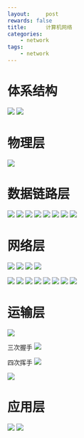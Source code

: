 ```yaml
---
layout:     post
rewards: false
title:      计算机网络
categories:
    - network
tags:
    - network
---
```


# 体系结构

![](https://tva3.sinaimg.cn/large/006tKfTcgy1g1k336rc92j313y0jawfq.jpg)
![](https://tva3.sinaimg.cn/large/006tKfTcgy1g1k34vv5hxj30x50u0tbg.jpg)

# 物理层
![](https://tva2.sinaimg.cn/large/006tKfTcgy1g1k3ufx47zj314g0gudgh.jpg)

# 数据链路层
![](https://tva1.sinaimg.cn/large/006tKfTcgy1g1k3wby5zgj318y0s60v4.jpg)
![](https://tva2.sinaimg.cn/large/006tKfTcgy1g1k3wizt4ej318g0mwgnf.jpg)
![](https://tva3.sinaimg.cn/large/006tKfTcgy1g1k3woue1qj31490u00v7.jpg)
![](https://tva3.sinaimg.cn/large/006tKfTcgy1g1k3wvo8ovj316a0rcq73.jpg)
![](https://tva2.sinaimg.cn/large/006tKfTcgy1g1k3x4tnw6j314s0j0n0r.jpg)
![](https://tva2.sinaimg.cn/large/006tKfTcgy1g1k3yu44krj316s0nodh5.jpg)
![](https://tva3.sinaimg.cn/large/006tKfTcgy1g1k3z4xz8fj30yc0u0wkf.jpg)
![](https://tva1.sinaimg.cn/large/006tKfTcgy1g1k3zfvotaj315k0e2dgk.jpg)

# 网络层
![](https://tva2.sinaimg.cn/large/006tKfTcgy1g1k48kz2z9j31760siadc.jpg)
![](https://tva4.sinaimg.cn/large/006tKfTcgy1g1k4ao0dbvj31160kydgw.jpg)
![](https://tva3.sinaimg.cn/large/006tKfTcgy1g1k4au9uduj31940g4dh6.jpg)
![](https://tva2.sinaimg.cn/large/006tKfTcgy1g1k4edxdiqj31660pc0v9.jpg)

![](https://tva2.sinaimg.cn/large/006tKfTcgy1g1k4kmvhkoj31c20qun1o.jpg)
![](https://tva4.sinaimg.cn/large/006tKfTcgy1g1k4kva67oj31cv0u0q6a.jpg)
![](https://tva3.sinaimg.cn/large/006tKfTcgy1g1k4l5dfpoj311p0u0tbv.jpg)
![](https://tva4.sinaimg.cn/large/006tKfTcgy1g1kkqpfwjvj31au0o2diw.jpg)
![](https://tva2.sinaimg.cn/large/006tKfTcgy1g1kkqxllhhj31c60aw75h.jpg)
![](https://tva4.sinaimg.cn/large/006tKfTcgy1g1kkr3sjsuj31b00nu77w.jpg)
![](https://tva3.sinaimg.cn/large/006tKfTcgy1g1kkr9vl98j31ci0l4jug.jpg)
![](https://tva4.sinaimg.cn/large/006tKfTcgy1g1kkrexfpzj31160l0myz.jpg)

# 运输层

![](https://tva1.sinaimg.cn/large/006tKfTcgy1g1kl4cm13ij312y0u00xj.jpg)

三次握手
![](https://tva1.sinaimg.cn/large/006tKfTcgy1g1kl4m77guj31860meq3z.jpg)

四次挥手
![](https://tva3.sinaimg.cn/large/006tKfTcgy1g1kl4x2guzj314s0mwdh6.jpg)

![](https://tva1.sinaimg.cn/large/006tKfTcgy1g1kl54huhaj31ca0eytab.jpg)

# 应用层

![](https://tva1.sinaimg.cn/large/006tKfTcgy1g1kleful8bj31az0u0gnp.jpg)
![](https://tva2.sinaimg.cn/large/006tKfTcgy1g1klekxur9j311a0u0dj2.jpg)
